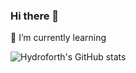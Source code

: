 ### Hi there 👋

🌱 I’m currently learning

![Hydroforth's GitHub stats](https://github-readme-stats.vercel.app/api?username=anuraghazra&show_icons=true&theme=transparent)

<!--
**Hydroforth/Hydroforth** is a ✨ _special_ ✨ repository because its `README.md` (this file) appears on your GitHub profile.

Here are some ideas to get you started:

- 🔭 I’m currently working on ...
- 🌱 I’m currently learning ...
- 👯 I’m looking to collaborate on ...
- 🤔 I’m looking for help with ...
- 💬 Ask me about ...
- 📫 How to reach me: ...
- 😄 Pronouns: ...
- ⚡ Fun fact: ...
-->
